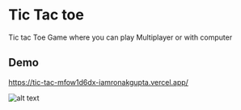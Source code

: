 
# Tic Tac toe

Tic tac Toe Game where you can play Multiplayer or with computer

## Demo
https://tic-tac-mfow1d6dx-iamronakgupta.vercel.app/

![alt text](https://github.com/[iamronakgupta]/[tic-tac-toe]/blob/[main]/src/images/tic-tac-toe.PNG?raw=true)

